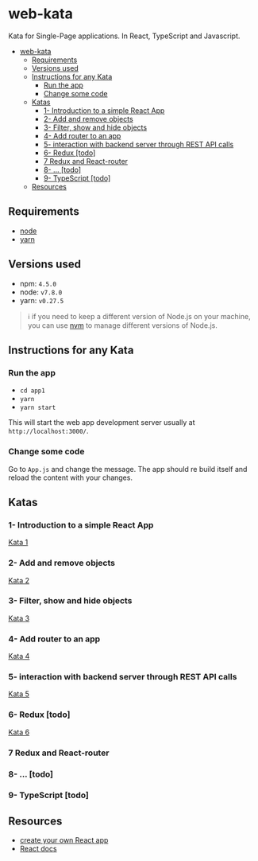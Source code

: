 # web-kata

Kata for Single-Page applications. In React, TypeScript and Javascript.

<!-- TOC -->

- [web-kata](#web-kata)
    - [Requirements](#requirements)
    - [Versions used](#versions-used)
    - [Instructions for any Kata](#instructions-for-any-kata)
        - [Run the app](#run-the-app)
        - [Change some code](#change-some-code)
    - [Katas](#katas)
        - [1- Introduction to a simple React App](#1--introduction-to-a-simple-react-app)
        - [2- Add and remove objects](#2--add-and-remove-objects)
        - [3- Filter, show and hide objects](#3--filter-show-and-hide-objects)
        - [4- Add router to an app](#4--add-router-to-an-app)
        - [5- interaction with backend server through REST API calls](#5--interaction-with-backend-server-through-rest-api-calls)
        - [6- Redux [todo]](#6--redux-todo)
        - [7 Redux and React-router](#7-redux-and-react-router)
        - [8- ... [todo]](#8---todo)
        - [9- TypeScript  [todo]](#9--typescript--todo)
    - [Resources](#resources)

<!-- /TOC -->

## Requirements

- [node](https://nodejs.org/en/)
- [yarn](https://yarnpkg.com/en/docs/install)

## Versions used

- npm: `4.5.0`
- node: `v7.8.0`
- yarn: `v0.27.5`

> :information_source: if you need to keep a different version of Node.js on your machine, you can use [nvm](https://github.com/coreybutler/nvm-windows) to manage different versions of Node.js.

## Instructions for any Kata

### Run the app

- `cd app1`
- `yarn`
- `yarn start`

This will start the web app development server usually at `http://localhost:3000/`.

### Change some code

Go to `App.js` and change the message. The app should re build itself and reload the content with your changes.

## Katas

### 1- Introduction to a simple React App

[Kata 1](kata1.md)

### 2- Add and remove objects

[Kata 2](kata2.md)

### 3- Filter, show and hide objects

[Kata 3](kata3.md)

### 4- Add router to an app

[Kata 4](kata4.md)

### 5- interaction with backend server through REST API calls

[Kata 5](kata5.md)

### 6- Redux [todo]

[Kata 6](kata6.md)

### 7 Redux and React-router

### 8- ... [todo]

### 9- TypeScript  [todo]

## Resources

- [create your own React app](https://github.com/facebookincubator/create-react-app)
- [React docs](https://facebook.github.io/react/docs/hello-world.html)
